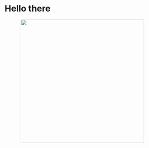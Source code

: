 # Hello there
<p align="center">
  <img width="400" src="https://pbs.twimg.com/media/Ez7OuF9WEAYo0pY?format=jpg&name=900x900">
</p>
